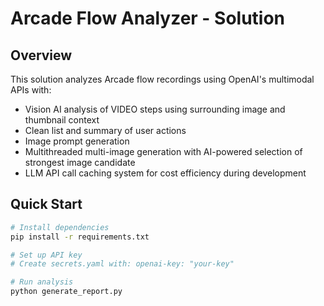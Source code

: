 # Arcade Flow Analyzer - Solution

## Overview
This solution analyzes Arcade flow recordings using OpenAI's multimodal APIs with:
- Vision AI analysis of VIDEO steps using surrounding image and thumbnail context
- Clean list and summary of user actions
- Image prompt generation
- Multithreaded multi-image generation with AI-powered selection of strongest image candidate
- LLM API call caching system for cost efficiency during development

## Quick Start
```bash
# Install dependencies
pip install -r requirements.txt

# Set up API key
# Create secrets.yaml with: openai-key: "your-key"

# Run analysis
python generate_report.py